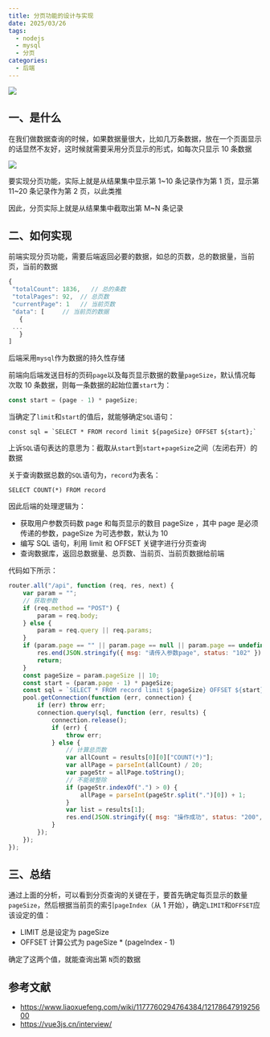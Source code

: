 ```yaml
---
title: 分页功能的设计与实现
date: 2025/03/26
tags:
  - nodejs
  - mysql
  - 分页
categories:
  - 后端
---
```


![](https://static.vue-js.com/54b0a390-cf14-11eb-85f6-6fac77c0c9b3.png)

## 一、是什么

在我们做数据查询的时候，如果数据量很大，比如几万条数据，放在一个页面显示的话显然不友好，这时候就需要采用分页显示的形式，如每次只显示 10 条数据

![](https://static.vue-js.com/6070e8c0-cf14-11eb-85f6-6fac77c0c9b3.png)

要实现分页功能，实际上就是从结果集中显示第 1~10 条记录作为第 1 页，显示第 11~20 条记录作为第 2 页，以此类推

因此，分页实际上就是从结果集中截取出第 M~N 条记录

## 二、如何实现

前端实现分页功能，需要后端返回必要的数据，如总的页数，总的数据量，当前页，当前的数据

```js
{
 "totalCount": 1836,   // 总的条数
 "totalPages": 92,  // 总页数
 "currentPage": 1   // 当前页数
 "data": [     // 当前页的数据
   {
 ...
   }
]
```

后端采用`mysql`作为数据的持久性存储

前端向后端发送目标的页码`page`以及每页显示数据的数量`pageSize`，默认情况每次取 10 条数据，则每一条数据的起始位置`start`为：

```js
const start = (page - 1) * pageSize;
```

当确定了`limit`和`start`的值后，就能够确定`SQL`语句：

```JS
const sql = `SELECT * FROM record limit ${pageSize} OFFSET ${start};`
```

上诉`SQL`语句表达的意思为：截取从`start`到`start`+`pageSize`之间（左闭右开）的数据

关于查询数据总数的`SQL`语句为，`record`为表名：

```mysql
SELECT COUNT(*) FROM record
```

因此后端的处理逻辑为：

- 获取用户参数页码数 page 和每页显示的数目 pageSize ，其中 page 是必须传递的参数，pageSize 为可选参数，默认为 10
- 编写 SQL 语句，利用 limit 和 OFFSET 关键字进行分页查询
- 查询数据库，返回总数据量、总页数、当前页、当前页数据给前端

代码如下所示：

```js
router.all("/api", function (req, res, next) {
	var param = "";
	// 获取参数
	if (req.method == "POST") {
		param = req.body;
	} else {
		param = req.query || req.params;
	}
	if (param.page == "" || param.page == null || param.page == undefined) {
		res.end(JSON.stringify({ msg: "请传入参数page", status: "102" }));
		return;
	}
	const pageSize = param.pageSize || 10;
	const start = (param.page - 1) * pageSize;
	const sql = `SELECT * FROM record limit ${pageSize} OFFSET ${start};`;
	pool.getConnection(function (err, connection) {
		if (err) throw err;
		connection.query(sql, function (err, results) {
			connection.release();
			if (err) {
				throw err;
			} else {
				// 计算总页数
				var allCount = results[0][0]["COUNT(*)"];
				var allPage = parseInt(allCount) / 20;
				var pageStr = allPage.toString();
				// 不能被整除
				if (pageStr.indexOf(".") > 0) {
					allPage = parseInt(pageStr.split(".")[0]) + 1;
				}
				var list = results[1];
				res.end(JSON.stringify({ msg: "操作成功", status: "200", totalPages: allPage, currentPage: param.page, totalCount: allCount, data: list }));
			}
		});
	});
});
```

## 三、总结

通过上面的分析，可以看到分页查询的关键在于，要首先确定每页显示的数量`pageSize`，然后根据当前页的索引`pageIndex`（从 1 开始），确定`LIMIT`和`OFFSET`应该设定的值：

- LIMIT 总是设定为 pageSize
- OFFSET 计算公式为 pageSize \* (pageIndex - 1)

确定了这两个值，就能查询出第 `N`页的数据

## 参考文献

- https://www.liaoxuefeng.com/wiki/1177760294764384/1217864791925600
- https://vue3js.cn/interview/
